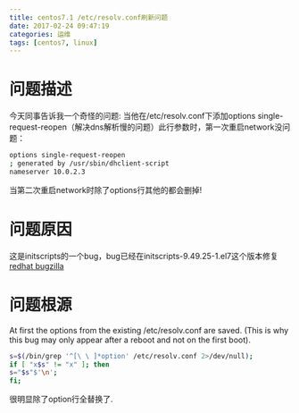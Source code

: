 ```yaml
---
title: centos7.1 /etc/resolv.conf刷新问题
date: 2017-02-24 09:47:19
categories: 运维
tags: [centos7, linux]
---
```


# 问题描述
今天同事告诉我一个奇怪的问题: 当他在/etc/resolv.conf下添加options single-request-reopen（解决dns解析慢的问题）此行参数时，第一次重启network没问题：
```bash
options single-request-reopen
; generated by /usr/sbin/dhclient-script
nameserver 10.0.2.3
```
当第二次重启network时除了options行其他的都会删掉!
# 问题原因
这是initscripts的一个bug，bug已经在initscripts-9.49.25-1.el7这个版本修复
[redhat bugzilla](https://bugzilla.redhat.com/show_bug.cgi?id=1212883)
# 问题根源
At first the options from the existing /etc/resolv.conf are saved. (This is why this bug may only appear after a reboot and not on the first boot).
```bash
s=$(/bin/grep '^[\ \ ]*option' /etc/resolv.conf 2>/dev/null);
if [ "x$s" != "x" ]; then
s="$s"$'\n';
fi;
```
很明显除了option行全替换了.
